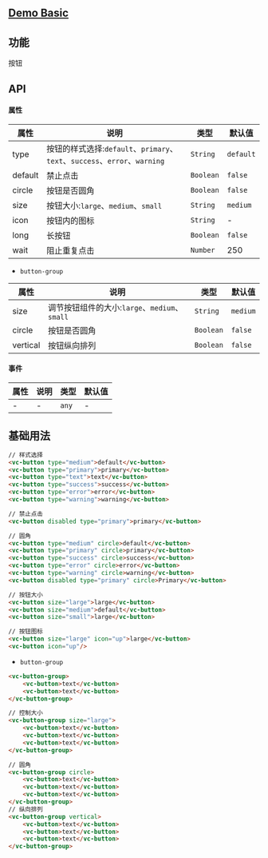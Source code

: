 ## [Demo Basic](https://wya-team.github.io/wya-vc/dist/web/button/basic.html)
## 功能
按钮

## API

#### 属性

属性 | 说明 | 类型 | 默认值
---|---|---|---
type | 按钮的样式选择:`default`、`primary`、`text`、`success`、`error`、`warning` |`String` | `default`
default|禁止点击|`Boolean`|`false`
circle|按钮是否圆角|`Boolean`|`false`
size|按钮大小:`large`、`medium`、`small`|`String`|`medium`
icon|按钮内的图标|`String`|-
long|长按钮|`Boolean`|`false`
wait|阻止重复点击|`Number`|250

- `button-group`

属性 | 说明 | 类型 | 默认值
---|---|---|---
size | 调节按钮组件的大小:`large`、`medium`、`small` | `String` | `medium`
circle|按钮是否圆角|`Boolean`|`false`
vertical|按钮纵向排列|`Boolean`|`false`
#### 事件

属性 | 说明 | 类型 | 默认值
---|---|---|---
- | - | `any` | -



## 基础用法

```html
// 样式选择
<vc-button type="medium">default</vc-button>
<vc-button type="primary">primary</vc-button>
<vc-button type="text">text</vc-button>
<vc-button type="success">success</vc-button>
<vc-button type="error">error</vc-button>
<vc-button type="warning">warning</vc-button>

// 禁止点击
<vc-button disabled type="primary">primary</vc-button>

// 圆角
<vc-button type="medium" circle>default</vc-button>
<vc-button type="primary" circle>primary</vc-button>
<vc-button type="success" circle>success</vc-button>
<vc-button type="error" circle>error</vc-button>
<vc-button type="warning" circle>warning</vc-button>
<vc-button disabled type="primary" circle>Primary</vc-button>

// 按钮大小
<vc-button size="large">large</vc-button>
<vc-button size="medium">default</vc-button>
<vc-button size="small">large</vc-button>

// 按钮图标
<vc-button size="large" icon="up">large</vc-button>
<vc-button icon="up"/>
```
- `button-group`

```html
<vc-button-group>
    <vc-button>text</vc-button>
    <vc-button>text</vc-button>
</vc-button-group>

// 控制大小
<vc-button-group size="large">
    <vc-button>text</vc-button>
    <vc-button>text</vc-button>
    <vc-button>text</vc-button>
</vc-button-group>

// 圆角
<vc-button-group circle>
    <vc-button>text</vc-button>
    <vc-button>text</vc-button>
    <vc-button>text</vc-button>
</vc-button-group>
// 纵向排列
<vc-button-group vertical>
    <vc-button>text</vc-button>
    <vc-button>text</vc-button>
    <vc-button>text</vc-button>
</vc-button-group>
```